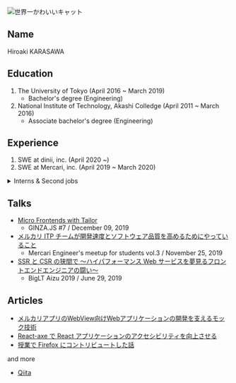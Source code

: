 ![世界一かわいいキャット](https://github.com/karszawa/bio/blob/master/assets/cat-3.jpg)

## Name

Hiroaki KARASAWA

## Education

1. The University of Tokyo (April 2016 ~ March 2019)
   - Bachelor's degree (Engineering)
2. National Institute of Technology, Akashi Colledge (April 2011 ~ March 2016)
   - Associate bachelor's degree (Engineering)

## Experience

1. SWE at dinii, inc. (April 2020 ~)
2. SWE at Mercari, inc. (April 2019 ~ March 2020)

<details>
<summary>Interns & Second jobs</summary>
- dinii, inc. (Second job)
- Graduate School of Information Science and Technology, The University of Tokyo. (Second job)
- ThinkCyte, inc. (Part-time job)
- READYFOR, inc. (Part-time job)
- Cookpad, inc. (Summer intern)
- LINE Corporation (Spring intern)
- TeamLab, inc. (Summer intern)
</details>

<!-- ## Skills

- Web Front-end technologies, such as JavaScript / TypeScript / React (Performance and Architecture)
- Agile development -->

## Talks

- [Micro Frontends with Tailor](https://speakerdeck.com/karszawa/micro-frontends-with-tailor)
  - GINZA.JS #7 / December 09, 2019
- [メルカリ ITP チームが開発速度とソフトウェア品質を高めるためにやっていること](https://speakerdeck.com/karszawa/how-to-handle-the-speed-and-the-quality-in-itp-team)
  - Mercari Engineer's meetup for students vol.3 / November 25, 2019
- [SSR と CSR の狭間で 〜ハイパフォーマンス Web サービスを夢見るフロントエンドエンジニアの闘い〜](https://speakerdeck.com/karszawa/ssrtocsrfalsexia-jian-de-haipahuomansuwebsabisuwomeng-jian-ruhurontoendoenziniafalsedou-i)
  - BigLT Aizu 2019 / June 29, 2019

## Articles

- [メルカリアプリのWebView向けWebアプリケーションの開発を支えるモック技術](https://engineering.mercari.com/blog/entry/2019-12-21-000000/)
- [React-axe で React アプリケーションのアクセシビリティを向上させる](https://engineering.mercari.com/blog/entry/2019-06-18-190000/)
- [授業で Firefox にコントリビュートした話](http://siquare.hatenablog.com/entry/2017/10/25/151600)

and more

- [Qiita](https://qiita.com/karszawa)
